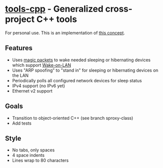 **[tools-cpp](https://github.com/leighgarbs/tools-cpp)** -
  Generalized cross-project C++ tools
==========================================================

For personal use.  This is an implementation of [this concept](https://en.wikipedia.org/wiki/Bonjour_Sleep_Proxy).

## Features ##
* Uses [magic packets](https://en.wikipedia.org/wiki/Wake-on-LAN#Magic_packet) to wake needed sleeping or hibernating devices which support [Wake-on-LAN](https://en.wikipedia.org/wiki/Wake-on-LAN)
* Uses "ARP spoofing" to "stand in" for sleeping or hibernating devices on the LAN
* Periodically polls all configured network devices for sleep status
* IPv4 support (no IPv6 yet)
* Ethernet v2 support

## Goals ##
* Transition to object-oriented C++ (see branch sproxy-class)
* Add tests

## Style ##
* No tabs, only spaces
* 4 space indents
* Lines wrap to 80 characters
